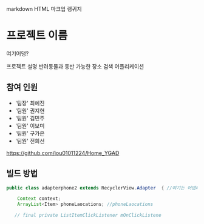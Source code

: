 markdown HTML 마크업 랭귀지

# 프로젝트 이름
여기어댕?

프로젝트 설명
반려동물과 동반 가능한 장소 검색 어플리케이션

## 참여 인원

- '팀장' 최예진
- '팀원' 권지현
- '팀원' 김민주
- '팀원' 이보미
- '팀원' 구가은
- '팀원' 전희선

<https://github.com/iou01011224/Home_YGAD>


## 빌드 방법


```java
public class adapterphone2 extends RecyclerView.Adapter  { //여기는 어댑터에 이름붙인듯한데

    Context context;
    ArrayList<Item> phoneLaocations; //phoneLaocations

   // final private ListItemClickListener mOnClickListene
```
